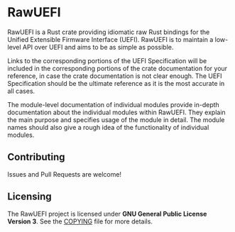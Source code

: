 # RawUEFI
RawUEFI is a Rust crate providing idiomatic raw Rust bindings for the Unified Extensible
Firmware Interface (UEFI). RawUEFI is to maintain a low-level API over UEFI and aims to be as
simple as possible.

Links to the corresponding portions of the UEFI Specification will be included in the
corresponding portions of the crate documentation for your reference, in case the crate
documentation is not clear enough. The UEFI Specification should be the ultimate reference as
it is the most accurate in all cases.

The module-level documentation of individual modules provide in-depth documentation about the
individual modules within RawUEFI. They explain the main purpose and specifies usage of the
module in detail. The module names should also give a rough idea of the functionality of
individual modules.

## Contributing

Issues and Pull Requests are welcome!

## Licensing

The RawUEFI project is licensed under **GNU General Public License Version 3**. See the 
[COPYING](COPYING) file for more details.
